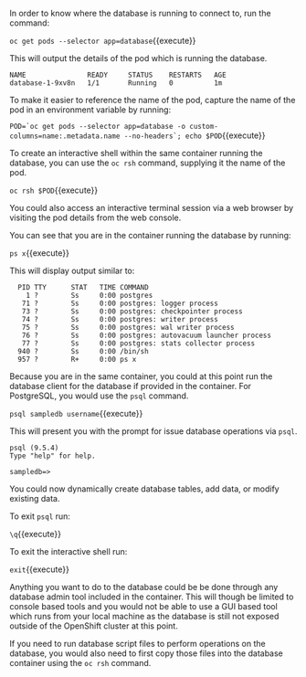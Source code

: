 In order to know where the database is running to connect to, run the command:

``oc get pods --selector app=database``{{execute}}

This will output the details of the pod which is running the database.

```
NAME               READY     STATUS    RESTARTS   AGE
database-1-9xv8n   1/1       Running   0          1m
```

To make it easier to reference the name of the pod, capture the name of the pod in an environment variable by running:

``POD=`oc get pods --selector app=database -o custom-columns=name:.metadata.name --no-headers`; echo $POD``{{execute}}

To create an interactive shell within the same container running the database, you can use the ``oc rsh`` command, supplying it the name of the pod.

``oc rsh $POD``{{execute}}

You could also access an interactive terminal session via a web browser by visiting the pod details from the web console.

You can see that you are in the container running the database by running:

``ps x``{{execute}}

This will display output similar to:

```
  PID TTY      STAT   TIME COMMAND
    1 ?        Ss     0:00 postgres
   71 ?        Ss     0:00 postgres: logger process
   73 ?        Ss     0:00 postgres: checkpointer process
   74 ?        Ss     0:00 postgres: writer process
   75 ?        Ss     0:00 postgres: wal writer process
   76 ?        Ss     0:00 postgres: autovacuum launcher process
   77 ?        Ss     0:00 postgres: stats collector process
  940 ?        Ss     0:00 /bin/sh
  957 ?        R+     0:00 ps x
```

Because you are in the same container, you could at this point run the database client for the database if provided in the container. For PostgreSQL, you would use the ``psql`` command.

``psql sampledb username``{{execute}}

This will present you with the prompt for issue database operations via ``psql``.

```
psql (9.5.4)
Type "help" for help.

sampledb=>
```

You could now dynamically create database tables, add data, or modify existing data.

To exit ``psql`` run:

``\q``{{execute}}

To exit the interactive shell run:

``exit``{{execute}}

Anything you want to do to the database could be be done through any database admin tool included in the container. This will though be limited to console based tools and you would not be able to use a GUI based tool which runs from your local machine as the database is still not exposed outside of the OpenShift cluster at this point.

If you need to run database script files to perform operations on the database, you would also need to first copy those files into the database container using the ``oc rsh`` command.